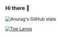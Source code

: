 ### Hi there 👋

![Anurag's GitHub stats](https://github-readme-stats.vercel.app/api?username=husseyhh&count_private=true&show_icons=true&theme=radical)


[![Top Langs](https://github-readme-stats.vercel.app/api/top-langs/?username=husseyhh&count_private=true&layout=compact&theme=radical)](https://github.com/anuraghazra/github-readme-stats)
<!--
**husseyhh/husseyhh** is a ✨ _special_ ✨ repository because its `README.md` (this file) appears on your GitHub profile.

Here are some ideas to get you started:

- 🔭 I’m currently working on ...
- 🌱 I’m currently learning ...
- 👯 I’m looking to collaborate on ...
- 🤔 I’m looking for help with ...
- 💬 Ask me about ...
- 📫 How to reach me: ...
- 😄 Pronouns: ...
- ⚡ Fun fact: ...
-->
